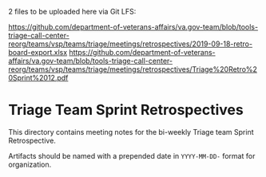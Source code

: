 2 files to be uploaded here via Git LFS:

https://github.com/department-of-veterans-affairs/va.gov-team/blob/tools-triage-call-center-reorg/teams/vsp/teams/triage/meetings/retrospectives/2019-09-18-retro-board-export.xlsx
https://github.com/department-of-veterans-affairs/va.gov-team/blob/tools-triage-call-center-reorg/teams/vsp/teams/triage/meetings/retrospectives/Triage%20Retro%20Sprint%2012.pdf

# Triage Team Sprint Retrospectives

This directory contains meeting notes for the bi-weekly Triage team Sprint Retrospective.

Artifacts should be named with a prepended date in `YYYY-MM-DD-` format for organization.
